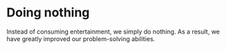 # Doing nothing  
Instead of consuming entertainment, we simply do nothing. As a result, we have greatly improved our problem-solving abilities.  
